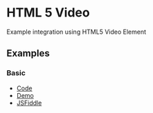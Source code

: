 # HTML 5 Video

Example integration using HTML5 Video Element

## Examples

### Basic

- [Code](./basic.html)
- [Demo](https://prometheantv.github.io/web-examples/html5/basic.html)
- [JSFiddle](https://jsfiddle.net/prometheantv/uo5e1hax/)

